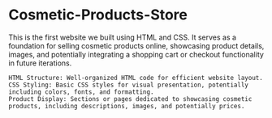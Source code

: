# Cosmetic-Products-Store
This is the first website we built using HTML and CSS. It serves as a foundation for selling cosmetic products online, showcasing product details, images, and potentially integrating a shopping cart or checkout functionality in future iterations.

    HTML Structure: Well-organized HTML code for efficient website layout.
    CSS Styling: Basic CSS styles for visual presentation, potentially including colors, fonts, and formatting.
    Product Display: Sections or pages dedicated to showcasing cosmetic products, including descriptions, images, and potentially prices.
